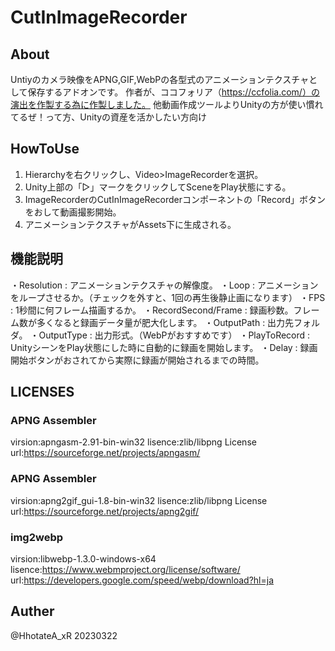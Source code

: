 # CutInImageRecorder

## About
Untiyのカメラ映像をAPNG,GIF,WebPの各型式のアニメーションテクスチャとして保存するアドオンです。
作者が、ココフォリア（https://ccfolia.com/）の演出を作製する為に作製しました。
他動画作成ツールよりUnityの方が使い慣れてるぜ！って方、Unityの資産を活かしたい方向け

## HowToUse
1. Hierarchyを右クリックし、Video>ImageRecorderを選択。
2. Unity上部の「▷」マークをクリックしてSceneをPlay状態にする。
3. ImageRecorderのCutInImageRecorderコンポーネントの「Record」ボタンをおして動画撮影開始。
4. アニメーションテクスチャがAssets下に生成される。

## 機能説明
・Resolution : アニメーションテクスチャの解像度。
・Loop : アニメーションをループさせるか。（チェックを外すと、1回の再生後静止画になります）
・FPS : 1秒間に何フレーム描画するか。
・RecordSecond/Frame : 録画秒数。フレーム数が多くなると録画データ量が肥大化します。
・OutputPath : 出力先フォルダ。
・OutputType : 出力形式。（WebPがおすすめです）
・PlayToRecord : UnityシーンをPlay状態にした時に自動的に録画を開始します。
・Delay : 録画開始ボタンがおされてから実際に録画が開始されるまでの時間。

## LICENSES
### APNG Assembler
virsion:apngasm-2.91-bin-win32
lisence:zlib/libpng License
url:https://sourceforge.net/projects/apngasm/
### APNG Assembler
virsion:apng2gif_gui-1.8-bin-win32
lisence:zlib/libpng License
url:https://sourceforge.net/projects/apng2gif/
### img2webp
virsion:libwebp-1.3.0-windows-x64
lisence:https://www.webmproject.org/license/software/
url:https://developers.google.com/speed/webp/download?hl=ja

## Auther
@HhotateA_xR 20230322